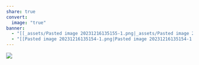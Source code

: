 ```yaml
---
share: true
convert:
  image: "true"
banner:
  - "[[_assets/Pasted image 20231216135155-1.png|_assets/Pasted image 20231216135155-1.png]]"
  - "[[Pasted image 20231216135154-1.png|Pasted image 20231216135154-1.png]]"
---
```


![](arrow-down-right-from-circle-1.svg)




